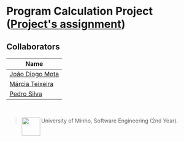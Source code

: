 # Program Calculation Project ([Project's assignment](http://wiki.di.uminho.pt/twiki/pub/Education/CP1819/MaterialPedagogico/cp1819t.pdf))

## Collaborators

| Name            	|
|-----------------	|
| [João Diogo Mota](https://github.com/JoaoDiogoMota)  	|
| [Márcia Teixeira](https://github.com/teixeiramarcia) 	|
| [Pedro Silva](https://github.com/PSilva3)   	|
<br>

> <img src="https://seeklogo.com/images/U/Universidade_do_Minho-logo-CB2F98451C-seeklogo.com.png" align="left" height="48" width="48" > University of Minho, Software Engineering (2nd Year).
